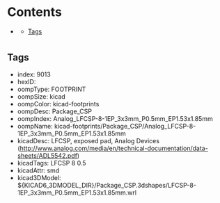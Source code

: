 



Contents
========

* [](#)
	* [Tags](#tags)

# 

## Tags

- index: 9013
- hexID: 
- oompType: FOOTPRINT
- oompSize: kicad
- oompColor: kicad-footprints
- oompDesc: Package_CSP
- oompIndex: Analog_LFCSP-8-1EP_3x3mm_P0.5mm_EP1.53x1.85mm
- oompName: kicad-footprints/Package_CSP/Analog_LFCSP-8-1EP_3x3mm_P0.5mm_EP1.53x1.85mm
- kicadDesc: LFCSP, exposed pad, Analog Devices (http://www.analog.com/media/en/technical-documentation/data-sheets/ADL5542.pdf)
- kicadTags: LFCSP 8 0.5
- kicadAttr: smd
- kicad3DModel: ${KICAD6_3DMODEL_DIR}/Package_CSP.3dshapes/LFCSP-8-1EP_3x3mm_P0.5mm_EP1.53x1.85mm.wrl
